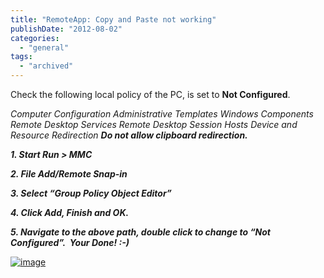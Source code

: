 ```yaml
---
title: "RemoteApp: Copy and Paste not working"
publishDate: "2012-08-02"
categories: 
  - "general"
tags:
  - "archived"
---
```


Check the following local policy of the PC, is set to **Not Configured**.

_Computer Configuration Administrative Templates Windows Components Remote Desktop Services Remote Desktop Session Hosts Device and Resource Redirection **Do not allow clipboard redirection.**_

**_1\. Start Run > MMC_**

**_2\. File Add/Remote Snap-in_**

**_3\. Select “Group Policy Object Editor”_**

**_4\. Click Add, Finish and OK._**

**_5\. Navigate to the above path, double click to change to “Not Configured”.  Your Done! :-)_**

 [![image](https://ramblinggeek.co.uk/wp-content/uploads/2012/08/image_thumb.png "image")](https://ramblinggeek.co.uk/wp-content/uploads/2012/08/image.png)
